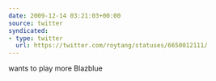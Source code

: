 ```yaml
---
date: 2009-12-14 03:21:03+00:00
source: twitter
syndicated:
- type: twitter
  url: https://twitter.com/roytang/statuses/6650012111/
---
```


wants to play more Blazblue